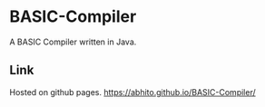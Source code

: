 # BASIC-Compiler
A BASIC Compiler written in Java. 

## Link
Hosted on github pages.
https://abhito.github.io/BASIC-Compiler/
